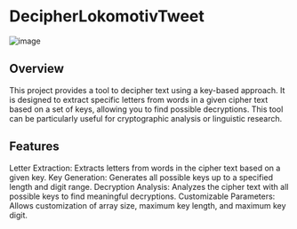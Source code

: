 # DecipherLokomotivTweet
![image](https://github.com/user-attachments/assets/cb70a06c-98cb-4c3d-a2c0-bbceadff018c)
## Overview
This project provides a tool to decipher text using a key-based approach. It is designed to extract specific letters from words in a given cipher text based on a set of keys, allowing you to find possible decryptions. This tool can be particularly useful for cryptographic analysis or linguistic research.

## Features
Letter Extraction: Extracts letters from words in the cipher text based on a given key.
Key Generation: Generates all possible keys up to a specified length and digit range.
Decryption Analysis: Analyzes the cipher text with all possible keys to find meaningful decryptions.
Customizable Parameters: Allows customization of array size, maximum key length, and maximum key digit.
